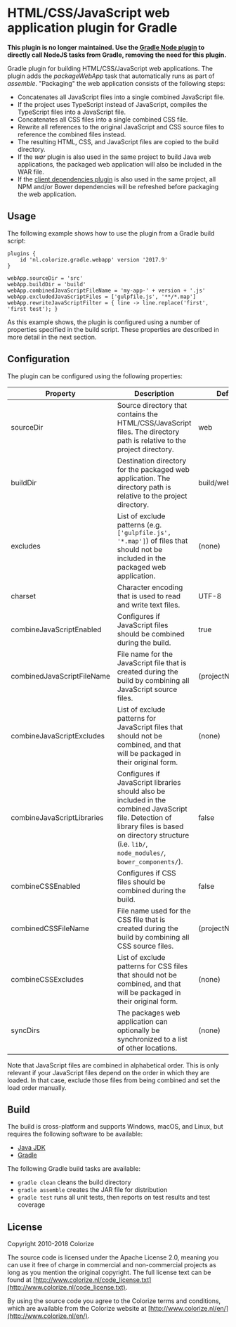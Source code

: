 HTML/CSS/JavaScript web application plugin for Gradle
=====================================================

**This plugin is no longer maintained. Use the [Gradle Node plugin](https://github.com/srs/gradle-node-plugin) to directly call NodeJS tasks from Gradle, removing the need for this plugin.**

Gradle plugin for building HTML/CSS/JavaScript web applications. The plugin adds the 
*packageWebApp* task that automatically runs as part of *assemble*. "Packaging" the web 
application consists of the following steps:

  - Concatenates all JavaScript files into a single combined JavaScript file.
  - If the project uses TypeScript instead of JavaScript, compiles the TypeScript files
    into a JavaScript file.
  - Concatenates all CSS files into a single combined CSS file.
  - Rewrite all references to the original JavaScript and CSS source files to reference the
    combined files instead.
  - The resulting HTML, CSS, and JavaScript files are copied to the build directory.
  - If the *war* plugin is also used in the same project to build Java web applications, the 
    packaged web application will also be included in the WAR file.
  - If the [client dependencies plugin](https://github.com/craigburke/client-dependencies-gradle)
    is also used in the same project, all NPM and/or Bower dependencies will be refreshed before
    packaging the web application.
    
Usage
-----
    
The following example shows how to use the plugin from a Gradle build script:

    plugins {
        id 'nl.colorize.gradle.webapp' version '2017.9'
    }
    
    webApp.sourceDir = 'src'
    webApp.buildDir = 'build'
    webApp.combinedJavaScriptFileName = 'my-app-' + version + '.js'
    webApp.excludedJavaScriptFiles = ['gulpfile.js', '**/*.map']
    webApp.rewriteJavaScriptFilter = { line -> line.replace('first', 'first test'); }
    
As this example shows, the plugin is configured using a number of properties specified in the
build script. These properties are described in more detail in the next section. 
    
Configuration
-------------
  
The plugin can be configured using the following properties:

| Property | Description | Default |
|----------|-------------|---------|
| sourceDir | Source directory that contains the HTML/CSS/JavaScript files. The directory path is relative to the project directory. | web |
| buildDir | Destination directory for the packaged web application. The directory path is relative to the project directory. | build/web |
| excludes | List of exclude patterns (e.g. `['gulpfile.js', '*.map']`) of files that should not be included in the packaged web application. | (none) |
| charset | Character encoding that is used to read and write text files. | UTF-8 |
| combineJavaScriptEnabled | Configures if JavaScript files should be combined during the build. | true |
| combinedJavaScriptFileName | File name for the JavaScript file that is created during the build by combining all JavaScript source files. | (projectName).js |
| combineJavaScriptExcludes | List of exclude patterns for JavaScript files that should not be combined, and that will be packaged in their original form. | (none) |
| combineJavaScriptLibraries | Configures if JavaScript libraries should also be included in the combined JavaScript file. Detection of library files is based on directory structure (i.e. `lib/`, `node_modules/`, `bower_components/`). | false |
| combineCSSEnabled | Configures if CSS files should be combined during the build. | false |
| combinedCSSFileName | File name used for the CSS file that is created during the build by combining all CSS source files. | (projectName).css |
| combineCSSExcludes | List of exclude patterns for CSS files that should not be combined, and that will be packaged in their original form. | (none) |
| syncDirs | The packages web application can optionally be synchronized to a list of other locations. | (none) |

Note that JavaScript files are combined in alphabetical order. This is only relevant if your
JavaScript files depend on the order in which they are loaded. In that case, exclude those files
from being combined and set the load order manually.
    
Build
-----
    
The build is cross-platform and supports Windows, macOS, and Linux, but requires the following 
software to be available:

  - [Java JDK](http://java.oracle.com)
  - [Gradle](http://gradle.org)
  
The following Gradle build tasks are available:

  - `gradle clean` cleans the build directory
  - `gradle assemble` creates the JAR file for distribution
  - `gradle test` runs all unit tests, then reports on test results and test coverage

License
-------

Copyright 2010-2018 Colorize

The source code is licensed under the Apache License 2.0, meaning you can use it free of charge 
in commercial and non-commercial projects as long as you mention the original copyright.
The full license text can be found at 
[http://www.colorize.nl/code_license.txt](http://www.colorize.nl/code_license.txt).

By using the source code you agree to the Colorize terms and conditions, which are available 
from the Colorize website at [http://www.colorize.nl/en/](http://www.colorize.nl/en/).
